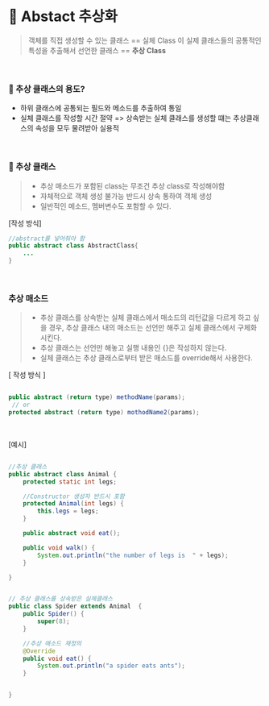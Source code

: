 # 🌿 Abstact 추상화

> 객체를 직접 생성할 수 있는 클래스 == 실체 Class
> 이 실제 클래스들의 공통적인 특성을 추출해서 선언한 클래스 == **추상 Class**

<br >

### 🌲 추상 클래스의 용도?

- 하위 클래스에 공통되는 필드와 메소드를 추출하여 통일
- 실체 클래스를 작성할 시간 절약
  => 상속받는 실체 클래스를 생성할 떄는 추상클래스의 속성을 모두 물려받아 실용적

<br>

### 🌾 추상 클래스

> - 추상 매소드가 포함된 class는 무조건 추상 class로 작성해야함
> - 자체적으로 객체 생성 불가능 반드시 상속 통하여 객체 생성
> - 일반적인 메소드, 멤버변수도 포함할 수 있다.

[작성 방식]

```java
//abstract를 넣어줘야 함
public abstract class AbstractClass{
    ...
}
```

<br>

### 추상 매소드

> - 추상 클래스를 상속받는 실체 클래스에서 매소드의 리턴값을 다르게 하고 싶을 경우, 추상 클래스 내의 매소드는 선언만 해주고 실체 클래스에서 구체화 시킨다.
> - 추상 클래스는 선언만 해놓고 실행 내용인 {}은 작성하지 않는다.
> - 실체 클래스는 추상 클래스로부터 받은 매소드를 override해서 사용한다.

[ 작성 방식 ]

```java

public abstract (return type) methodName(params);
 // or
protected abstract (return type) mothodName2(params);
```

<br >

[예시]

```java

//추상 클래스
public abstract class Animal {
	protected static int legs;

    //Constructor 생성자 반드시 포함
	protected Animal(int legs) {
		this.legs = legs;
	}

	public abstract void eat();

	public void walk() {
		System.out.println("the number of legs is  " + legs);
	}

}

```

```java

// 추상 클래스를 상속받은 실제클래스
public class Spider extends Animal  {
	public Spider() {
		super(8);
	}

    //추상 매소드 재정의
	@Override
	public void eat() {
		System.out.println("a spider eats ants");
	}


}
```

